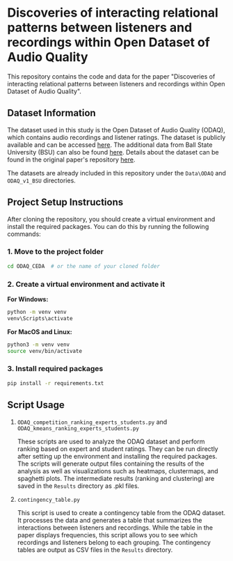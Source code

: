 # Discoveries of interacting relational patterns between listeners and recordings within Open Dataset of Audio Quality

This repository contains the code and data for the paper "Discoveries of interacting relational patterns between listeners and recordings within Open Dataset of Audio Quality".

## Dataset Information

The dataset used in this study is the Open Dataset of Audio Quality (ODAQ), which contains audio recordings and listener ratings. The dataset is publicly available and can be accessed [here](https://zenodo.org/records/10405774). The additional data from Ball State University (BSU) can also be found [here](https://zenodo.org/records/10405774). Details about the dataset can be found in the original paper's repository [here](https://github.com/Fraunhofer-IIS/ODAQ?tab=readme-ov-file).

The datasets are already included in this repository under the `Data\ODAQ` and `ODAQ_v1_BSU` directories.

## Project Setup Instructions

After cloning the repository, you should create a virtual environment and install the required packages. You can do this by running the following commands:

### 1. Move to the project folder
```bash
cd ODAQ_CEDA  # or the name of your cloned folder
```

### 2. Create a virtual environment and activate it

**For Windows:**
```bash
python -m venv venv
venv\Scripts\activate
```

**For MacOS and Linux:**
```bash
python3 -m venv venv
source venv/bin/activate
```

### 3. Install required packages
```bash
pip install -r requirements.txt
```

## Script Usage

1. `ODAQ_competition_ranking_experts_students.py` and `ODAQ_kmeans_ranking_experts_students.py`

    These scripts are used to analyze the ODAQ dataset and perform ranking based on expert and student ratings. They can be run directly after setting up the environment and installing the required packages. The scripts will generate output files containing the results of the analysis as well as visualizations such as heatmaps, clustermaps, and spaghetti plots. The intermediate results (ranking and clustering) are saved in the `Results` directory as .pkl files.

2. `contingency_table.py`

    This script is used to create a contingency table from the ODAQ dataset. It processes the data and generates a table that summarizes the interactions between listeners and recordings. While the table in the paper displays frequencies, this script allows you to see which recordings and listeners belong to each grouping. The contingency tables are output as CSV files in the `Results` directory.